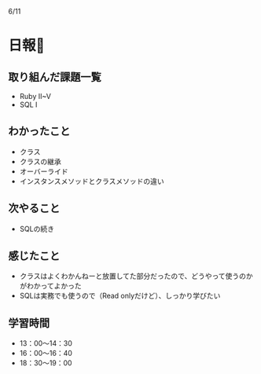 6/11
# 日報🐶
## 取り組んだ課題一覧
* Ruby Ⅱ~V
* SQL Ⅰ
## わかったこと
* クラス
* クラスの継承
* オーバーライド
* インスタンスメソッドとクラスメソッドの違い
## 次やること
* SQLの続き
## 感じたこと
* クラスはよくわかんねーと放置してた部分だったので、どうやって使うのかがわかってよかった
* SQLは実務でも使うので（Read onlyだけど）、しっかり学びたい
## 学習時間
* 13：00〜14：30
* 16：00〜16：40
* 18：30〜19：00